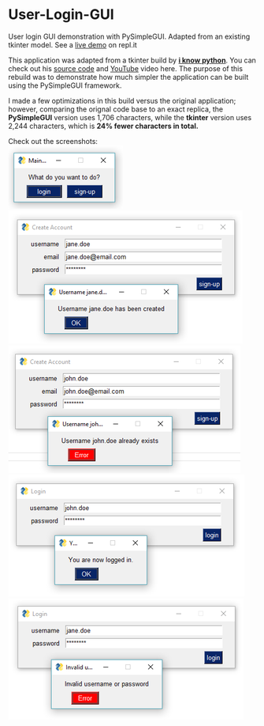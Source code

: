# User-Login-GUI
 User login GUI demonstration with PySimpleGUI. Adapted from an existing tkinter model. See a [live demo](https://repl.it/@IsraelDryer/User-Log-GUI) on repl.it  
 
This application was adapted from a tkinter build by **[i know python](https://www.youtube.com/channel/UCej-wawhhPdjVKihCRk2Ang)**. You can check out his [source code](https://github.com/harshitroy2605/signup-and-login-using-tkinter-gui) and [YouTube](https://www.youtube.com/watch?v=lcBoYduaUy0&feature=youtu.be+) video here. The purpose of this rebuild was to demonstrate how much simpler the application can be built using the PySimpleGUI framework.

I made a few optimizations in this build versus the original application; however, comparing the orignal code base to an exact replica, the **PySimpleGUI** version uses 1,706 characters, while the **tkinter** version uses 2,244 characters, which is **24% fewer characters in total.** 

Check out the screenshots:  
![](images/example1.PNG)  
![](images/example2.PNG)  
![](images/example3.PNG)  
![](images/example4.PNG)  
![](images/example5.PNG)  


